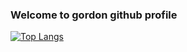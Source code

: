 ### Welcome to gordon github profile
[![Top Langs](https://github-readme-stats.vercel.app/api/top-langs/?username=gordonnchy&layout=compact)](https://github.com/anuraghazra/github-readme-stats)
